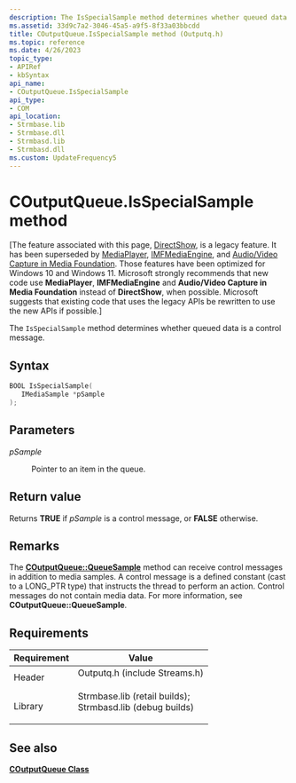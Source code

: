 ```yaml
---
description: The IsSpecialSample method determines whether queued data is a control message.
ms.assetid: 33d9c7a2-3046-45a5-a9f5-8f33a03bbcdd
title: COutputQueue.IsSpecialSample method (Outputq.h)
ms.topic: reference
ms.date: 4/26/2023
topic_type: 
- APIRef
- kbSyntax
api_name: 
- COutputQueue.IsSpecialSample
api_type: 
- COM
api_location: 
- Strmbase.lib
- Strmbase.dll
- Strmbasd.lib
- Strmbasd.dll
ms.custom: UpdateFrequency5
---
```


# COutputQueue.IsSpecialSample method

\[The feature associated with this page, [DirectShow](/windows/win32/directshow/directshow), is a legacy feature. It has been superseded by [MediaPlayer](/uwp/api/Windows.Media.Playback.MediaPlayer), [IMFMediaEngine](/windows/win32/api/mfmediaengine/nn-mfmediaengine-imfmediaengine), and [Audio/Video Capture in Media Foundation](windows/win32/medfound/audio-video-capture-in-media-foundation). Those features have been optimized for Windows 10 and Windows 11. Microsoft strongly recommends that new code use **MediaPlayer**, **IMFMediaEngine** and **Audio/Video Capture in Media Foundation** instead of **DirectShow**, when possible. Microsoft suggests that existing code that uses the legacy APIs be rewritten to use the new APIs if possible.\]

The `IsSpecialSample` method determines whether queued data is a control message.

## Syntax


```C++
BOOL IsSpecialSample(
   IMediaSample *pSample
);
```



## Parameters

<dl> <dt>

*pSample* 
</dt> <dd>

Pointer to an item in the queue.

</dd> </dl>

## Return value

Returns **TRUE** if *pSample* is a control message, or **FALSE** otherwise.

## Remarks

The [**COutputQueue::QueueSample**](coutputqueue-queuesample.md) method can receive control messages in addition to media samples. A control message is a defined constant (cast to a LONG\_PTR type) that instructs the thread to perform an action. Control messages do not contain media data. For more information, see **COutputQueue::QueueSample**.

## Requirements



| Requirement | Value |
|--------------------|--------------------------------------------------------------------------------------------------------------------------------------------------------------------------------------------|
| Header<br/>  | <dl> <dt>Outputq.h (include Streams.h)</dt> </dl>                                                                                   |
| Library<br/> | <dl> <dt>Strmbase.lib (retail builds); </dt> <dt>Strmbasd.lib (debug builds)</dt> </dl> |



## See also

<dl> <dt>

[**COutputQueue Class**](coutputqueue.md)
</dt> </dl>

 

 




